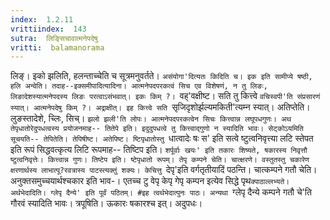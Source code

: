 ```yaml
---
index:  1.2.11
vrittiindex:  143
sutra:  लिङ्सिचावात्मनेपदेषु
vritti:  balamanorama 
---
```


लिङ्। इको झलिति, हलन्ताच्चेति च सूत्रमनुवर्तते। `असंयोगा'दित्यतः किदिति च। इक इति सामीप्ये षष्ठी, हलि अन्वेति। तदाह--इक्समीपादित्यादिना। आत्मनेपदपरकत्वं सिच एव विशेषणं, न तु लिङः, लिङादेशस्यात्मनेपदस्य लिङः परत्वाऽसंभवात्। इकः किम् ?। `वह्'वक्षीष्ट। सति तु कित्त्वे `वचिस्वपी'ति संप्रसारणं स्यात्। आत्मनेपदेषु किम् ?। अद्राक्षीत्। इह कित्त्वे सति `सृजिदृशोर्झल्यमकिती'त्यम्न स्यात्। अतिप्तेति। लुङस्तादेशे, च्लिः, सिच्। `झलो झली'ति लोपः। आत्मनेपदपरकत्वेन सिचः कित्त्वान्न लघूपधगुणः। अथ तेपृधातोरेदुपधत्वस्य प्रयोजनमाह-- तितेपे इति। इदुदुपधत्वे तु कित्त्वाद्गुणो न स्यादिति भावः। सेट्कोऽयमिति सूचयति-- तेपितेति। तेपिषीष्ट। अतेपिष्ट। ष्टिपृधातोस्तु `धात्वादेः षः स' इति सत्वे ष्टुत्वनिवृत्त्या लटि स्तेपत इति रूपं सिद्धवत्कृत्य लिटि रूपमाह-- तिष्टिप इति। `शर्पूर्वाः खयः' इति तकारः शिष्यते, षकारस्य निवृत्तौ ष्टुत्वनिवृत्तेः। कित्त्वान्न गुणः। तिष्टेप इति। ष्टेपृधातो रूपम्। तेपृ कम्पने चेति। चात्क्षरणे। वस्तुतस्तु चकारेण क्षरणार्थस्य लाभात्पू?रवत्रास्य पाटस्त्यक्तुं शक्यः। केचित्तु `देपृ'इति वर्गतृतीयादिं पठन्ति। चात्कम्पने गतौ चेति। अनुक्तसमुच्चयार्थश्चकार इति भाव-। एतच्च टु वेपृ केपृ गेपृ कम्पन इत्येव सिद्धे पृथ`क्पाठाल्लभ्यते। अर्थभेदादिति। ग्लेपृ दैन्ये' इति पूर्वं पठितम्। #इह त्वर्थभेदात्पुनः पाठः। अन्यथा `ग्लेपृ दैन्ये कम्पने गतौ चे'ति गौरवं स्यादिति भावः। त्रपूषिति। ऊकारः षकारश्च इत्। अदुपधः।


